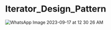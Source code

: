 # Iterator_Design_Pattern
![WhatsApp Image 2023-09-17 at 12 30 26 AM](https://github.com/moneshvanga/Iterator_Design_Pattern/assets/112869057/e9239ec4-fa94-427d-a686-9aca6739b763)
